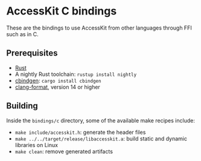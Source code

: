 # AccessKit C bindings

These are the bindings to use AccessKit from other languages through FFI such as in C.

## Prerequisites

- [Rust](https://rustup.rs/)
- A nightly Rust toolchain: `rustup install nightly`
- [cbindgen](https://github.com/eqrion/cbindgen): `cargo install cbindgen`
- [clang-format](https://releases.llvm.org/14.0.0/tools/clang/docs/ClangFormat.html), version 14 or higher

## Building

Inside the `bindings/c` directory, some of the available make recipes include:

- `make include/accesskit.h`: generate the header files
- `make ../../target/release/libaccesskit.a`: build static and dynamic libraries on Linux
- `make clean`: remove generated artifacts
